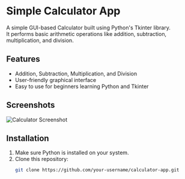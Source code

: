 # Simple Calculator App

A simple GUI-based Calculator built using Python's Tkinter library.  
It performs basic arithmetic operations like addition, subtraction, multiplication, and division.

## Features
- Addition, Subtraction, Multiplication, and Division
- User-friendly graphical interface
- Easy to use for beginners learning Python and Tkinter

## Screenshots
![Calculator Screenshot](screenshot.png)  <!-- Optional: Add your screenshot here -->

## Installation
1. Make sure Python is installed on your system.
2. Clone this repository:
   ```bash
   git clone https://github.com/your-username/calculator-app.git
